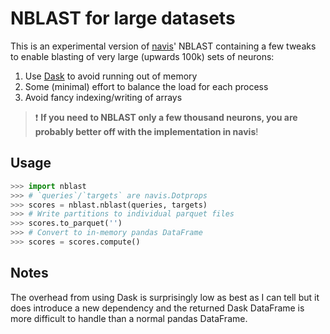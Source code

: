 # NBLAST for large datasets
This is an experimental version of [navis](https://github.com/navis-org/navis)'
NBLAST containing a few tweaks to enable blasting of very large (upwards 100k)
sets of neurons:

1. Use [Dask](https://docs.dask.org) to avoid running out of memory
2. Some (minimal) effort to balance the load for each process
3. Avoid fancy indexing/writing of arrays

> :exclamation: **If you need to NBLAST only a few thousand neurons, you are probably better off with the implementation in navis**!

## Usage

```python
>>> import nblast
>>> # `queries`/`targets` are navis.Dotprops
>>> scores = nblast.nblast(queries, targets)
>>> # Write partitions to individual parquet files
>>> scores.to_parquet('')
>>> # Convert to in-memory pandas DataFrame
>>> scores = scores.compute()
```

## Notes

The overhead from using Dask is surprisingly low as best as I can tell but it
does introduce a new dependency and the returned Dask DataFrame is more
difficult to handle than a normal pandas DataFrame. 
